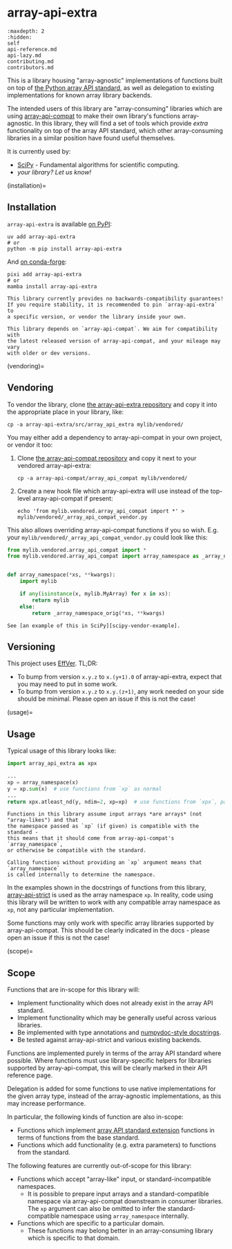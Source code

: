 # array-api-extra

```{toctree}
:maxdepth: 2
:hidden:
self
api-reference.md
api-lazy.md
contributing.md
contributors.md
```

This is a library housing "array-agnostic" implementations of functions built on
top of [the Python array API standard](https://data-apis.org/array-api/), as
well as delegation to existing implementations for known array library backends.

The intended users of this library are "array-consuming" libraries which are
using [array-api-compat](https://data-apis.org/array-api-compat/) to make their
own library's functions array-agnostic. In this library, they will find a set of
tools which provide _extra_ functionality on top of the array API standard,
which other array-consuming libraries in a similar position have found useful
themselves.

It is currently used by:

- [SciPy](https://github.com/scipy/scipy) - Fundamental algorithms for
  scientific computing.
- _your library? Let us know!_

(installation)=

## Installation

`array-api-extra` is available
[on PyPI](https://pypi.org/project/array-api-extra/):

```shell
uv add array-api-extra
# or
python -m pip install array-api-extra
```

And
[on conda-forge](https://prefix.dev/channels/conda-forge/packages/array-api-extra):

```shell
pixi add array-api-extra
# or
mamba install array-api-extra
```

```{warning}
This library currently provides no backwards-compatibility guarantees!
If you require stability, it is recommended to pin `array-api-extra` to
a specific version, or vendor the library inside your own.
```

```{note}
This library depends on `array-api-compat`. We aim for compatibility with
the latest released version of array-api-compat, and your mileage may vary
with older or dev versions.
```

(vendoring)=

## Vendoring

To vendor the library, clone
[the array-api-extra repository](https://github.com/data-apis/array-api-extra)
and copy it into the appropriate place in your library, like:

```
cp -a array-api-extra/src/array_api_extra mylib/vendored/
```

You may either add a dependency to array-api-compat in your own project, or
vendor it too:

1. Clone
   [the array-api-compat repository](https://github.com/data-apis/array-api-compat)
   and copy it next to your vendored array-api-extra:

   ```
   cp -a array-api-compat/array_api_compat mylib/vendored/
   ```

2. Create a new hook file which array-api-extra will use instead of the
   top-level array-api-compat if present:

   ```
   echo 'from mylib.vendored.array_api_compat import *' > mylib/vendored/_array_api_compat_vendor.py
   ```

This also allows overriding array-api-compat functions if you so wish. E.g. your
`mylib/vendored/_array_api_compat_vendor.py` could look like this:

```python
from mylib.vendored.array_api_compat import *
from mylib.vendored.array_api_compat import array_namespace as _array_namespace_orig


def array_namespace(*xs, **kwargs):
    import mylib

    if any(isinstance(x, mylib.MyArray) for x in xs):
        return mylib
    else:
        return _array_namespace_orig(*xs, **kwargs)
```

```{tip}
See [an example of this in SciPy][scipy-vendor-example].
```

[scipy-vendor-example]:
  https://github.com/scipy/scipy/blob/main/scipy/_lib/_array_api_compat_vendor.py

## Versioning

This project uses [EffVer](https://jacobtomlinson.dev/effver/). TL;DR:

- To bump from version `x.y.z` to `x.(y+1).0` of array-api-extra, expect that
  you may need to put in some work.
- To bump from version `x.y.z` to `x.y.(z+1)`, any work needed on your side
  should be minimal. Please open an issue if this is not the case!

(usage)=

## Usage

Typical usage of this library looks like:

```python
import array_api_extra as xpx

...
xp = array_namespace(x)
y = xp.sum(x)  # use functions from `xp` as normal
...
return xpx.atleast_nd(y, ndim=2, xp=xp)  # use functions from `xpx`, passing `xp=xp`
```

```{note}
Functions in this library assume input arrays *are arrays* (not "array-likes") and that
the namespace passed as `xp` (if given) is compatible with the standard -
this means that it should come from array-api-compat's `array_namespace`,
or otherwise be compatible with the standard.

Calling functions without providing an `xp` argument means that `array_namespace`
is called internally to determine the namespace.
```

In the examples shown in the docstrings of functions from this library,
[array-api-strict](https://data-apis.org/array-api-strict/) is used as the array
namespace `xp`. In reality, code using this library will be written to work with
any compatible array namespace as `xp`, not any particular implementation.

Some functions may only work with specific array libraries supported by
array-api-compat. This should be clearly indicated in the docs - please open an
issue if this is not the case!

(scope)=

## Scope

Functions that are in-scope for this library will:

- Implement functionality which does not already exist in the array API
  standard.
- Implement functionality which may be generally useful across various
  libraries.
- Be implemented with type annotations and
  [numpydoc-style docstrings](https://numpydoc.readthedocs.io/en/latest/format.html).
- Be tested against array-api-strict and various existing backends.

Functions are implemented purely in terms of the array API standard where
possible. Where functions must use library-specific helpers for libraries
supported by array-api-compat, this will be clearly marked in their API
reference page.

Delegation is added for some functions to use native implementations for the
given array type, instead of the array-agnostic implementations, as this may
increase performance.

In particular, the following kinds of function are also in-scope:

- Functions which implement
  [array API standard extension](https://data-apis.org/array-api/latest/extensions/index.html)
  functions in terms of functions from the base standard.
- Functions which add functionality (e.g. extra parameters) to functions from
  the standard.

The following features are currently out-of-scope for this library:

- Functions which accept "array-like" input, or standard-incompatible
  namespaces.
  - It is possible to prepare input arrays and a standard-compatible namespace
    via array-api-compat downstream in consumer libraries. The `xp` argument can
    also be omitted to infer the standard-compatible namespace using
    `array_namespace` internally.
- Functions which are specific to a particular domain.
  - These functions may belong better in an array-consuming library which is
    specific to that domain.
